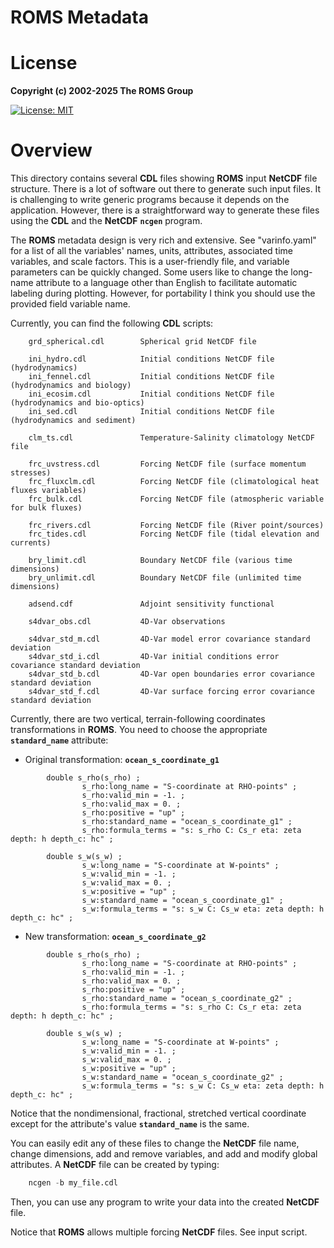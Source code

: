 # ROMS Metadata

# License

**Copyright (c) 2002-2025 The ROMS Group**

[![License: MIT](https://img.shields.io/badge/License-MIT-yellow.svg)](https://opensource.org/licenses/MIT)

# Overview

This directory contains several **CDL** files showing **ROMS** input **NetCDF**
file structure. There is a lot of software out there to generate
such input files. It is challenging to write generic programs
because it depends on the application. However, there is a straightforward
way to generate these files using the **CDL** and the **NetCDF** **`ncgen`**
program.

The **ROMS** metadata design is very rich and extensive. See "varinfo.yaml"
for a list of all the variables' names, units, attributes, associated time
variables, and scale factors. This is a user-friendly file, and variable
parameters can be quickly changed. Some users like
to change the long-name attribute to a language other than English to
facilitate automatic labeling during plotting. However, for portability
I think you should use the provided field variable name.

Currently, you can find the following **CDL** scripts:

``` 
    grd_spherical.cdl        Spherical grid NetCDF file

    ini_hydro.cdl            Initial conditions NetCDF file (hydrodynamics)
    ini_fennel.cdl           Initial conditions NetCDF file (hydrodynamics and biology)
    ini_ecosim.cdl           Initial conditions NetCDF file (hydrodynamics and bio-optics)
    ini_sed.cdl              Initial conditions NetCDF file (hydrodynamics and sediment)

    clm_ts.cdl               Temperature-Salinity climatology NetCDF file

    frc_uvstress.cdl         Forcing NetCDF file (surface momentum stresses)
    frc_fluxclm.cdl          Forcing NetCDF file (climatological heat fluxes variables)
    frc_bulk.cdl             Forcing NetCDF file (atmospheric variable for bulk fluxes)

    frc_rivers.cdl           Forcing NetCDF file (River point/sources)
    frc_tides.cdl            Forcing NetCDF file (tidal elevation and currents)

    bry_limit.cdl            Boundary NetCDF file (various time dimensions)
    bry_unlimit.cdl          Boundary NetCDF file (unlimited time dimensions)

    adsend.cdf               Adjoint sensitivity functional

    s4dvar_obs.cdl           4D-Var observations

    s4dvar_std_m.cdl         4D-Var model error covariance standard deviation
    s4dvar_std_i.cdl         4D-Var initial conditions error covariance standard deviation
    s4dvar_std_b.cdl         4D-Var open boundaries error covariance standard deviation
    s4dvar_std_f.cdl         4D-Var surface forcing error covariance standard deviation
```

Currently, there are two vertical, terrain-following coordinates
transformations in **ROMS**.  You need to choose the appropriate
**`standard_name`** attribute:

- Original transformation: **`ocean_s_coordinate_g1`**

``` nc
        double s_rho(s_rho) ;
                s_rho:long_name = "S-coordinate at RHO-points" ;
                s_rho:valid_min = -1. ;
                s_rho:valid_max = 0. ;
                s_rho:positive = "up" ;
                s_rho:standard_name = "ocean_s_coordinate_g1" ;
                s_rho:formula_terms = "s: s_rho C: Cs_r eta: zeta depth: h depth_c: hc" ;

        double s_w(s_w) ;
                s_w:long_name = "S-coordinate at W-points" ;
                s_w:valid_min = -1. ;
                s_w:valid_max = 0. ;
                s_w:positive = "up" ;
                s_w:standard_name = "ocean_s_coordinate_g1" ;
                s_w:formula_terms = "s: s_w C: Cs_w eta: zeta depth: h depth_c: hc" ;
```

- New transformation: **`ocean_s_coordinate_g2`**

``` nc
        double s_rho(s_rho) ;
                s_rho:long_name = "S-coordinate at RHO-points" ;
                s_rho:valid_min = -1. ;
                s_rho:valid_max = 0. ;
                s_rho:positive = "up" ;
                s_rho:standard_name = "ocean_s_coordinate_g2" ;
                s_rho:formula_terms = "s: s_rho C: Cs_r eta: zeta depth: h depth_c: hc" ;

        double s_w(s_w) ;
                s_w:long_name = "S-coordinate at W-points" ;
                s_w:valid_min = -1. ;
                s_w:valid_max = 0. ;
                s_w:positive = "up" ;
                s_w:standard_name = "ocean_s_coordinate_g2" ;
                s_w:formula_terms = "s: s_w C: Cs_w eta: zeta depth: h depth_c: hc" ;
```
Notice that the nondimensional, fractional, stretched vertical coordinate
except for the attribute's value **`standard_name`** is the same.

You can easily edit any of these files to change the **NetCDF** file name, change
dimensions, add and remove variables, and add and modify global attributes.
A **NetCDF** file can be created by typing:

``` d
    ncgen -b my_file.cdl
```

Then, you can use any program to write your data into the created **NetCDF**
file. 

Notice that **ROMS** allows multiple forcing **NetCDF** files. See input script.


